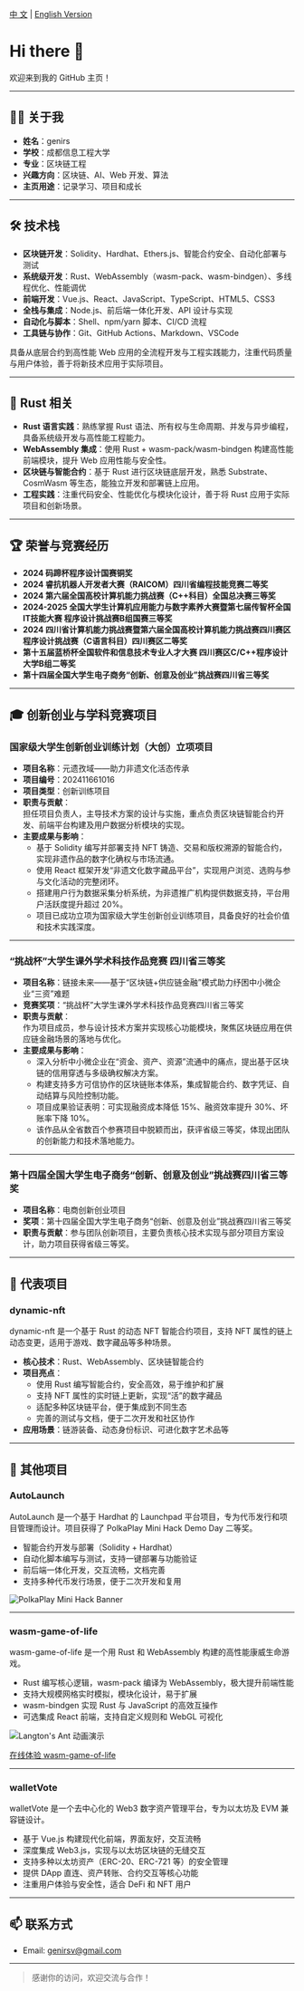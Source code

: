 [中 文](./README.md) | [English Version](./README.en.md)

# Hi there 👋

欢迎来到我的 GitHub 主页！

---

## 🧑‍💻 关于我

- **姓名**：genirs  
- **学校**：成都信息工程大学  
- **专业**：区块链工程  
- **兴趣方向**：区块链、AI、Web 开发、算法  
- **主页用途**：记录学习、项目和成长

---

## 🛠 技术栈

- **区块链开发**：Solidity、Hardhat、Ethers.js、智能合约安全、自动化部署与测试  
- **系统级开发**：Rust、WebAssembly（wasm-pack、wasm-bindgen）、多线程优化、性能调优  
- **前端开发**：Vue.js、React、JavaScript、TypeScript、HTML5、CSS3  
- **全栈与集成**：Node.js、前后端一体化开发、API 设计与实现  
- **自动化与脚本**：Shell、npm/yarn 脚本、CI/CD 流程  
- **工具链与协作**：Git、GitHub Actions、Markdown、VSCode  

具备从底层合约到高性能 Web 应用的全流程开发与工程实践能力，注重代码质量与用户体验，善于将新技术应用于实际项目。

---

## 🦀 Rust 相关

- **Rust 语言实践**：熟练掌握 Rust 语法、所有权与生命周期、并发与异步编程，具备系统级开发与高性能工程能力。
- **WebAssembly 集成**：使用 Rust + wasm-pack/wasm-bindgen 构建高性能前端模块，提升 Web 应用性能与安全性。
- **区块链与智能合约**：基于 Rust 进行区块链底层开发，熟悉 Substrate、CosmWasm 等生态，能独立开发和部署链上应用。
- **工程实践**：注重代码安全、性能优化与模块化设计，善于将 Rust 应用于实际项目和创新场景。

---

## 🏆 荣誉与竞赛经历

- **2024 码蹄杯程序设计国赛铜奖**
- **2024 睿抗机器人开发者大赛（RAICOM）四川省编程技能竞赛二等奖**
- **2024 第六届全国高校计算机能力挑战赛（C++科目）全国总决赛三等奖**
- **2024-2025 全国大学生计算机应用能力与数字素养大赛暨第七届传智杯全国IT技能大赛 程序设计挑战赛B组国赛三等奖**
- **2024 四川省计算机能力挑战赛暨第六届全国高校计算机能力挑战赛四川赛区 程序设计挑战赛（C语言科目）四川赛区二等奖**
- **第十五届蓝桥杯全国软件和信息技术专业人才大赛 四川赛区C/C++程序设计大学B组二等奖**
- **第十四届全国大学生电子商务“创新、创意及创业”挑战赛四川省三等奖**

---

## 🎓 创新创业与学科竞赛项目

### 国家级大学生创新创业训练计划（大创）立项项目  
- **项目名称**：元遗孜域——助力非遗文化活态传承  
- **项目编号**：202411661016  
- **项目类型**：创新训练项目  
- **职责与贡献**：  
  担任项目负责人，主导技术方案的设计与实施，重点负责区块链智能合约开发、前端平台构建及用户数据分析模块的实现。  
- **主要成果与影响**：  
  - 基于 Solidity 编写并部署支持 NFT 铸造、交易和版权溯源的智能合约，实现非遗作品的数字化确权与市场流通。  
  - 使用 React 框架开发“非遗文化数字藏品平台”，实现用户浏览、选购与参与文化活动的完整闭环。  
  - 搭建用户行为数据采集分析系统，为非遗推广机构提供数据支持，平台用户活跃度提升超过 20%。  
  - 项目已成功立项为国家级大学生创新创业训练项目，具备良好的社会价值和技术实践深度。

---

### “挑战杯”大学生课外学术科技作品竞赛 四川省三等奖  
- **项目名称**：链接未来——基于“区块链+供应链金融”模式助力纾困中小微企业“三资”难题  
- **竞赛奖项**：“挑战杯”大学生课外学术科技作品竞赛四川省三等奖  
- **职责与贡献**：  
  作为项目成员，参与设计技术方案并实现核心功能模块，聚焦区块链应用在供应链金融场景的落地与优化。  
- **主要成果与影响**：  
  - 深入分析中小微企业在“资金、资产、资源”流通中的痛点，提出基于区块链的信用穿透与多级确权解决方案。  
  - 构建支持多方可信协作的区块链账本体系，集成智能合约、数字凭证、自动结算与风险控制功能。  
  - 项目成果验证表明：可实现融资成本降低 15%、融资效率提升 30%、坏账率下降 10%。  
  - 该作品从全省数百个参赛项目中脱颖而出，获评省级三等奖，体现出团队的创新能力和技术落地能力。

---

### 第十四届全国大学生电子商务“创新、创意及创业”挑战赛四川省三等奖  
- **项目名称**：电商创新创业项目  
- **奖项**：第十四届全国大学生电子商务“创新、创意及创业”挑战赛四川省三等奖  
- **职责与贡献**：参与团队创新项目，主要负责核心技术实现与部分项目方案设计，助力项目获得省级三等奖。

---

## 🚀 代表项目

### dynamic-nft

dynamic-nft 是一个基于 Rust 的动态 NFT 智能合约项目，支持 NFT 属性的链上动态变更，适用于游戏、数字藏品等多种场景。

- **核心技术**：Rust、WebAssembly、区块链智能合约
- **项目亮点**：
  - 使用 Rust 编写智能合约，安全高效，易于维护和扩展
  - 支持 NFT 属性的实时链上更新，实现“活”的数字藏品
  - 适配多种区块链平台，便于集成到不同生态
  - 完善的测试与文档，便于二次开发和社区协作
- **应用场景**：链游装备、动态身份标识、可进化数字艺术品等

---

## 🚩 其他项目

### AutoLaunch

AutoLaunch 是一个基于 Hardhat 的 Launchpad 平台项目，专为代币发行和项目管理而设计。项目获得了 PolkaPlay Mini Hack Demo Day 二等奖。

- 智能合约开发与部署（Solidity + Hardhat）  
- 自动化脚本编写与测试，支持一键部署与功能验证  
- 前后端一体化开发，交互流畅，文档完善  
- 支持多种代币发行场景，便于二次开发和复用  

![PolkaPlay Mini Hack Banner](images/hack.jpg)

---

### wasm-game-of-life

wasm-game-of-life 是一个用 Rust 和 WebAssembly 构建的高性能康威生命游戏。

- Rust 编写核心逻辑，wasm-pack 编译为 WebAssembly，极大提升前端性能  
- 支持大规模网格实时模拟，模块化设计，易于扩展  
- wasm-bindgen 实现 Rust 与 JavaScript 的高效互操作  
- 可选集成 React 前端，支持自定义规则和 WebGL 可视化  

![Langton's Ant 动画演示](images/LangtonsAntAnimated.gif)

[在线体验 wasm-game-of-life](https://lg.dtsci.cn/)

---

### walletVote

walletVote 是一个去中心化的 Web3 数字资产管理平台，专为以太坊及 EVM 兼容链设计。

- 基于 Vue.js 构建现代化前端，界面友好，交互流畅  
- 深度集成 Web3.js，实现与以太坊区块链的无缝交互  
- 支持多种以太坊资产（ERC-20、ERC-721 等）的安全管理  
- 提供 DApp 直连、资产转账、合约交互等核心功能  
- 注重用户体验与安全性，适合 DeFi 和 NFT 用户  

---

## 📫 联系方式

- Email: genirsv@gmail.com

---

> 感谢你的访问，欢迎交流与合作！
